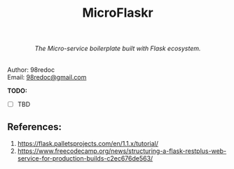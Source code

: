 <div align="center"><h1>MicroFlaskr</h1><br><h6>The Micro-service boilerplate built with Flask ecosystem.</h6></div>

Author: 98redoc  
Email: 98redoc@gmail.com

**TODO:**
- [ ] TBD

## References:
1. https://flask.palletsprojects.com/en/1.1.x/tutorial/
2. https://www.freecodecamp.org/news/structuring-a-flask-restplus-web-service-for-production-builds-c2ec676de563/ 
